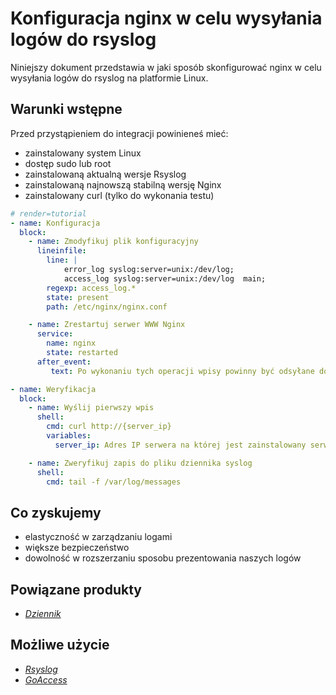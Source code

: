 # Konfiguracja nginx w celu wysyłania logów do rsyslog

Niniejszy dokument przedstawia w jaki sposób skonfigurować nginx w celu wysyłania logów do rsyslog na platformie Linux.

## Warunki wstępne

Przed przystąpieniem do integracji powinieneś mieć:

* zainstalowany system Linux
* dostęp sudo lub root
* zainstalowaną aktualną wersje Rsyslog
* zainstalowaną najnowszą stabilną wersję Nginx
* zainstalowany curl (tylko do wykonania testu)

```yaml
# render=tutorial
- name: Konfiguracja
  block:
    - name: Zmodyfikuj plik konfiguracyjny
      lineinfile:
        line: |
            error_log syslog:server=unix:/dev/log;
            access_log syslog:server=unix:/dev/log  main;
        regexp: access_log.*
        state: present
        path: /etc/nginx/nginx.conf

    - name: Zrestartuj serwer WWW Nginx
      service:
        name: nginx
        state: restarted
      after_event:
         text: Po wykonaniu tych operacji wpisy powinny być odsyłane do lokalnego sysloga.

- name: Weryfikacja
  block:
    - name: Wyślij pierwszy wpis
      shell:
        cmd: curl http://{server_ip}
        variables:
          server_ip: Adres IP serwera na której jest zainstalowany serwer WWW

    - name: Zweryfikuj zapis do pliku dziennika syslog
      shell:
        cmd: tail -f /var/log/messages
```

## Co zyskujemy
- elastyczność w zarządzaniu logami
- większe bezpieczeństwo
- dowolność w rozszerzaniu sposobu prezentowania naszych logów

## Powiązane produkty

* *[Dziennik](/guide/storage/log-archive/creating.md)*

## Możliwe użycie
* *[Rsyslog](/tutorials/log-archive/rsyslog.md)*
* *[GoAccess](/tutorials/log-archive/goaccess.md)*